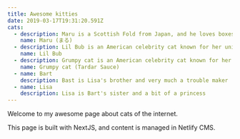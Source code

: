 ```yaml
---
title: Awesome kitties
date: 2019-03-17T19:31:20.591Z
cats:
  - description: Maru is a Scottish Fold from Japan, and he loves boxes.
    name: Maru (まる)
  - description: Lil Bub is an American celebrity cat known for her unique appearance.
    name: Lil Bub
  - description: Grumpy cat is an American celebrity cat known for her grumpy appearance.
    name: Grumpy cat (Tardar Sauce)
  - name: Bart
    description: Bast is Lisa's brother and very much a trouble maker
  - name: Lisa
    description: Lisa is Bart's sister and a bit of a princess
---
```

Welcome to my awesome page about cats of the internet.

This page is built with NextJS, and content is managed in Netlify CMS.
